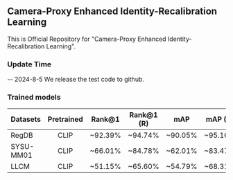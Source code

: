 ## Camera-Proxy Enhanced Identity-Recalibration Learning

This is Official Repository for "Camera-Proxy Enhanced Identity-Recalibration Learning".

### Update Time
-- 2024-8-5 We release the test code to github.

### Trained models
| Datasets  | Pretrained | Rank@1 | Rank@1 (R) | mAP | mAP (R) | Model(pth)                                                                                                 |
|:-----------|:----------:|:----------:|:----------:|:----------:|:----------:|:----------:|
| RegDB     | CLIP     | ~92.39% | ~94.74% | ~90.05% | ~95.16% | [best_epoch_78.pth](https://1drv.ms/f/c/de0254e500a56cf5/EpjRASk4JZ9DqFUVcePR_HYBAkCvze9v9F3yX01PKZLl2w?e=cumSeZ) |
| SYSU-MM01 | CLIP     | ~66.01% | ~84.78% | ~62.01% | ~83.47% | [best_epoch_84.pth](https://1drv.ms/f/c/de0254e500a56cf5/EnSNRwNF0X1IrE2w5px3ic8BJQELB8OG1ZKPj037jfVUPA?e=DhHJnP) |
| LLCM      | CLIP     | ~51.15% | ~65.60% | ~54.79% | ~68.31% | [best_epoch_81.pth](https://1drv.ms/f/c/de0254e500a56cf5/EkPKNa_gkY1NrUBfrd41plkBaB4N0QwOEBvc6m0ns5HicQ?e=yn0tPi) |
